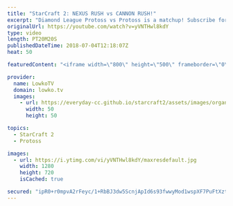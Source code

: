 ```yaml
---
title: "StarCraft 2: NEXUS RUSH vs CANNON RUSH!"
excerpt: "Diamond League Protoss vs Protoss is a matchup! Subscribe for more videos: http://lowko.tv/youtube Rapid Fire explained: https://goo.gl/oxyqNv  Both players decide to play a very strange game. One opens up with a Nexus Rush with Mass Recall, the other player opens up with Cannon Rush.  If you have an"
originalUrl: https://youtube.com/watch?v=yVNTHwl8kdY
type: video
length: PT20M20S
publishedDateTime: 2018-07-04T12:18:07Z
heat: 50

featuredContent: "<iframe width=\"800\" height=\"500\" frameborder=\"0\" src=\"https://www.youtube.com/embed/yVNTHwl8kdY\" allow=\"accelerometer; autoplay; encrypted-media; gyroscope; picture-in-picture\" allowfullscreen></iframe>"

provider:
  name: LowkoTV
  domain: lowko.tv
  images:
    - url: https://everyday-cc.github.io/starcraft2/assets/images/organizations/lowko.tv-50x50.jpg
      width: 50
      height: 50

topics:
  - StarCraft 2
  - Protoss

images:
  - url: https://i.ytimg.com/vi/yVNTHwl8kdY/maxresdefault.jpg
    width: 1280
    height: 720
    isCached: true

secured: "ipR0+r0mpvA2rFeyc/1+RbBJ3dw5ScnjApId6s93fwwyMod1wspXF7PuFtXztwVRMN5wgMkA5cFtQM321bJ9+VlApM5KaUxQjjC9NewRVmlsA3wcQF3YvXRvf2D4VLm41PpQCbDBNOgKMo/fs/uq/SL8WN5BegKRPa9E+q7Ig49EHfYMiUquSlNXr8ldDrl7zyDi9njDPt9bVKj71ZnUpS/3aZUKdayjyv6++EfY8Eb6Sdh77S58wSKlJHvMW0iodtvUh0vxGU4fZ2i6N5UmqZRrUpd/7wz+FORjHlLKkCydb+g8dFX4UL5FZJQSAbWlKDfss2VThdV7QMFna26On5zrIVfeqOCPDPZ+WNu11QYSlyGfnBD1b/D/8AYR1uR3XDccm3vkvvH0KiQyy0+gyjg9YFkFpsDh+3zI3E4zrvX1u3Y8hY5fj77loqBuUD+V;i27aNLMWCbodTh2FjcnPIQ=="
---
```


